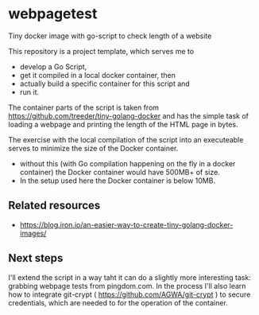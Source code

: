 # webpagetest
Tiny docker image with go-script to check length of a website


This repository is a project template, which serves me to 
* develop a Go Script,
* get it compiled in a local docker container, then
* actually build a specific container for this script and 
* run it.

The container parts of the script is taken from https://github.com/treeder/tiny-golang-docker and has the simple task of loading a webpage and printing the length of the HTML page in bytes.

The exercise with the local compilation of the script into an executeable serves to minimize the size of the Docker container.
* without this (with Go compilation happening on the fly in a docker container) the Docker container would have 500MB+ of size.
* In the setup used here the Docker container is below 10MB.

## Related resources

* https://blog.iron.io/an-easier-way-to-create-tiny-golang-docker-images/

## Next steps

I'll extend the script in a way taht it can do a slightly more interesting task: grabbing webpage tests from pingdom.com.
In the process I'll also learn how to integrate git-crypt ( https://github.com/AGWA/git-crypt ) to secure credentials, which are needed to for the operation of the container.  


